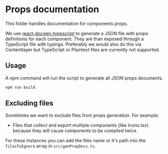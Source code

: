 # Props documentation

This folder handles documentation for components props.

We use [react-docgen-typescript](https://github.com/styleguidist/react-docgen-typescript) to generate a JSON file with props definitions for each component. They are than exposed through a TypeScript file with typings. Preferably we would also do this via Contentlayer but TypeScript or Plaintext files are currently not supported.

## Usage

A npm command will run the script to generate all JSON props documents.

```bash
npm run build
```

## Excluding files

Sometimes we want to exclude files from props generation. For example:

- Files that collect and export multiple components (like Icons.tsx) because they will cause components to be compiled twice.

For these instances you can add the files name or it's path into the `filesToIgnore` array in `src/genPropDocs.ts`.

